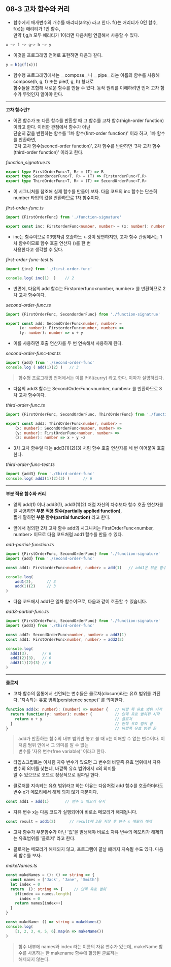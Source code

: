 ## 08-3 고차 함수와 커리 

- 함수에서 매개변수의 개수를 애리티(arity) 라고 한다. f()는 애리티가 0인 함수, f(x)는 애리티가 1인 함수,  
  만약 f,g,h 모두 애리티가 1이라면 다음처럼 연결해서 사용할 수 있다.
  
```typeScript
x ~> f ~> g~> h ~> y
```

- 이것을 프로그래밍 언어로 표현하면 다음과 같다.

```typeScript
y = h(g(f(x)))
```

- 함수형 프로그래밍에서는 __compose__나 __pipe__라는 이름의 함수를 사용해 compose(h, g, f) 또는 pie(f, g, h) 형태로   
  함수들을 조합해 새로운 함수를 만들 수 있다. 동작 원리를 이해하려면 먼저 고차 함수가 무엇인지 알아야 한다.
  
***

__고차 함수란?__

- 어떤 함수가 또 다른 함수를 반환할 때 그 함수를 고차 함수(high-order function) 이라고 한다. 이러한 관점에서 함수가 아닌  
  단순히 값을 반환하는 함수를 '1차 함수(first-order function)' 이라 하고, 1차 함수를 반환하면,   
  '2차 고차 함수(seoncd-order function)', 2차 함수를 반환하면 '3차 고차 함수(third-order function)' 이라고 한다.
  
_function_signatrue.ts_

```typeScript
export type FirstOrderFunc<T, R> = (T) => R
export type SecondorderFunc<T, R> = (T) => FirstorderFunc<T,R>
export type ThirdOrderFunc<T, R> = (T) => SecondOrderFunc<T,R>
```

- 이 시그니처를 참조해 실제 함수를 만들어 보자. 다음 코드의 inc 함수는 단순히 number 타입의 값을 반환하므로 1차 함수이다.

_first-order-func.ts_

```typeScript
import {FirstOrderFunc} from './function-signature'

export const inc: FirstorderFunc<number, number> = (x: number): number => x + 1
```

- inc는 함수이므로 03행처럼 호출하느 ㄴ것이 당연하지만, 고차 함수 관점에서는 1차 함수이므로 함수 호출 연산자 ()를 한 번  
  사용한다고 생각할 수 있다.
  
_first-order-func-test.ts_

```typeScript
import {inc} from './first-order-func'

console.log( inc(1)  )    // 2
```

- 반면에, 다음의 add 함수는 Firstorderfunc<number, number> 를 반환하므로 2차 고차 함수이다.

_second-order-func.ts_

```typeScript
import {FirstOrderFunc, SecondorderFunc} from './function-signatrue'

export const add: SecondOrderFunc<number, number> =
      (x: number): FirstorderFunc<number, number> =>
      (y: number): number => x + y
```

- 이를 사용하면 호출 연산자를 두 번 연속해서 사용하게 된다.

_second-order-func-test.ts_

```typeScript
import {add} from './second-order-func'
console.log ( add(1)(2) )   // 3
```
> 함수형 프로그래밍 언어에서는 이를 커리(curry) 라고 한다. 이따가 설명하겠다.


- 다음의 add3 함수는 SecondOrderFunc<number, number> 를 반환하므로 3차 고차 함수이다.

_third-order-func.ts_

```typeScript
import {FirstOrderFunc, SecondOrderFunc, ThirdOrderFunc} from './function-signature'

export const add3: ThirdOrderFunc<number, number> = 
    (x: number): SecondOrderFunc<number, number> => 
    (y: number): FirstOrderFunc<number, number> =>
    (z: number): number => x + y +z
```

- 3차 고차 함수일 때는 add3(1)(2)(3) 처럼 함수 호출 연산자를 세 번 이어붙여 호출한다.

_third-order-func-test.ts_

```typeScript
import {add3} from './third-order-func'
console.log( add3(1)(2)(3) )      // 6
```


***


__부분 적용 함수와 커리__

- 앞의 add(1) 이나 add3(1), add3(1)(2) 처럼 자신의 차수보다 함수 호출 연산자를 덜 사용하면 __부분 적용 함수(partially applied function)__,    
  짧게 말하면 __부분 함수(partial function)__ 라고 한다.

- 앞에서 정의한 2차 고차 함수 add의 시그니처는 FirstOrderFunc<number, number> 이므로 다음 코드처럼 add1 함수를 만들 수 있다. 

_add-partial-function.ts_  

```typeScript 
import {FirstOrderFunc, SecondOrderFunc} from './function-signature'
import {add} from './second-order-func'

const add1: FirstorderFunc<number, number> = add(1)   // add1은 부분 함수

console.log( 
    add1(2),      // 3
    add(1)(2)     // 3
)
```

- 다음 코드에서 add1은 일차 함수이므로, 다음과 같이 호출할 수 있습니다.

_add3-partial-func.ts_

```typeScript
import {FirstOrderFunc, SecondOrderFunc} from './function-signature'
import {add3} from './third-order-func'

const add2: SecondOrderFunc<number, number> = add3(1)
const add1: FirstOrderFunc<number, number> = add2(2)

console.log(
  add1(3),      // 6
  add2(2)(3),   // 6  
  add3(1)(2)(3) // 6
)
```

***

__클로저__

- 고차 함수의 몸통에서 선언되는 변수들은 클로저(closure)라는 유효 범위를 가진다. '지속되는 유효 범위(persistence scope)' 를 의미한다.

```typeScript
function add(x: number): (number) => number {   // 바깥 쪽 유효 범위 시작
  return function(y: number): number {          // 안쪽 유효 범위위 시작
    return x + y                                // 클로저
  }                                             // 안쪽 유효 범위 끝
}                                               // 바깥쪽 유효 범위 끝 
```
> add가 반환하는 함수의 내부 범위만 놓고 볼 때 x는 이해할 수 없는 변수이다. 이처럼 범위 안에서 그 의미를 알 수 없는   
  변수를 '자유 변수(free variable)' 이라고 한다.
  
- 타입스크립트는 이처럼 자유 변수가 있으면 그 변수의 바깥족 유효 범위에서 자유 변수의 의미를 찾는데, 바깥쪽 유효 범위에서 x의 의미를   
  알 수 있으므로 코드르 정상적으로 컴파일 한다.
  
- 클로저를 지속되는 유효 범위라고 하는 이유는 다음처럼 add 함수를 호출하더라도 변수 x가 메모리에서 해제 되지 않기 때문이다.  

```typeScript
const add1 = add(1)       // 변수 x 메모리 유지
```

- 자유 변수 x는 다음 코드가 실행되어야 비로소 메모리가 해제됩니다.

```typeScript
const result = add1(2)      // result에 3을 저장 후 변수 x 메모리 해제 
```

- 고차 함수가 부분함수가 아닌 '값'을 발생해야 비로소 자유 변수의 메모리가 해제되는 유효범위를 '클로저' 라고 한다.

- 클로저는 메모리가 해제되지 않고, 프로그램이 끝날 떄까지 지속될 수도 있다. 다음의 함수를 보자.

_makeNames.ts_

```typeScript
const makeNames = (): () => string => {
  const names = ['Jack', 'Jane', 'Smith']
  let index = 0
  return  (): string => {     // 안쪽 유효 범위
    if(index == names.length)
      index = 0 
    return names[index++]  
  }
}

const makeName: () => string = makeNames()
console.log(
    [1, 2, 3, 4, 5, 6].map(n => makeName())
)
```
> 함수 내부에 names와 index 라는 이름의 자유 변수가 있는데, makeName 함수를 사용하는 한 makename 함수에 할당된 클로저는   
  해제되지 않는다. 
  
  
